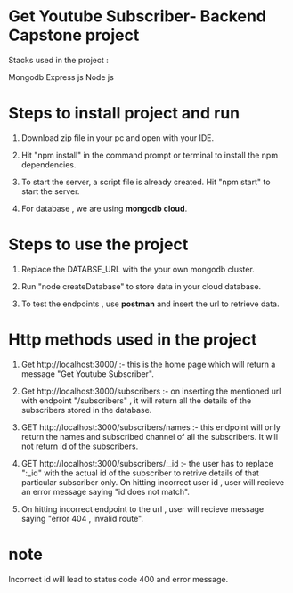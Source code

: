 # Get Youtube Subscriber- Backend Capstone project

Stacks used in the project : 

Mongodb
Express js
Node js

# Steps to install project and run

1. Download zip file in your pc and open with your IDE.

2. Hit "npm install" in the command prompt or terminal to install the npm dependencies.

3. To start the server, a script file is already created. Hit "npm start" to start the server.

4. For database , we are using **mongodb cloud**.



# Steps to use the project

1. Replace the DATABSE_URL with the your own mongodb cluster.

2. Run "node createDatabase" to store data in your cloud database.

3. To test the endpoints , use **postman** and insert the url to retrieve data.



# Http methods used in the project

1. Get http://localhost:3000/  :-  this is the home page which will return a message "Get Youtube Subscriber".

2. Get http://localhost:3000/subscribers  :-  on inserting the mentioned url with endpoint "/subscribers" , it will return all the details of the subscribers stored in the database.

3. GET http://localhost:3000/subscribers/names  :-   this endpoint will only return the names and subscribed channel of all the subscribers.
It will not return id of the subscribers.

4. GET http://localhost:3000/subscribers/:_id   :-   the user has to replace ":_id" with the actual id of the subscriber to retrive details of that particular subscriber only.
On hitting incorrect user id , user will recieve an error message saying  "id does not match".

5. On hitting incorrect endpoint to the url , user will recieve message saying "error 404 , invalid route".


# note

Incorrect id will lead to status code 400 and error message.
